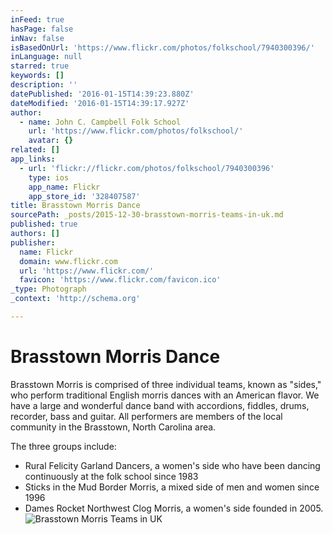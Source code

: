```yaml
---
inFeed: true
hasPage: false
inNav: false
isBasedOnUrl: 'https://www.flickr.com/photos/folkschool/7940300396/'
inLanguage: null
starred: true
keywords: []
description: ''
datePublished: '2016-01-15T14:39:23.880Z'
dateModified: '2016-01-15T14:39:17.927Z'
author:
  - name: John C. Campbell Folk School
    url: 'https://www.flickr.com/photos/folkschool/'
    avatar: {}
related: []
app_links:
  - url: 'flickr://flickr.com/photos/folkschool/7940300396'
    type: ios
    app_name: Flickr
    app_store_id: '328407587'
title: Brasstown Morris Dance
sourcePath: _posts/2015-12-30-brasstown-morris-teams-in-uk.md
published: true
authors: []
publisher:
  name: Flickr
  domain: www.flickr.com
  url: 'https://www.flickr.com/'
  favicon: 'https://www.flickr.com/favicon.ico'
_type: Photograph
_context: 'http://schema.org'

---
```

# Brasstown Morris Dance

Brasstown Morris is comprised of three individual 
teams, known as "sides," who perform traditional English morris dances 
with an American flavor. We have a large and wonderful dance 
band with accordions, fiddles, drums, recorder, bass and guitar. All 
performers are members of the local community in the Brasstown, North Carolina area. 

The three groups include:

* Rural Felicity Garland Dancers, a women's 
side who have been dancing continuously at the folk school since 1983
* Sticks in the Mud Border Morris, a mixed side of men and women since 
1996
* Dames Rocket Northwest Clog Morris, a women's side founded in 
2005\.
![Brasstown Morris Teams in UK](https://s3-us-west-2.amazonaws.com/the-grid-img/p/9271c4161904a223d45140455a55f7188fe36110.jpg)